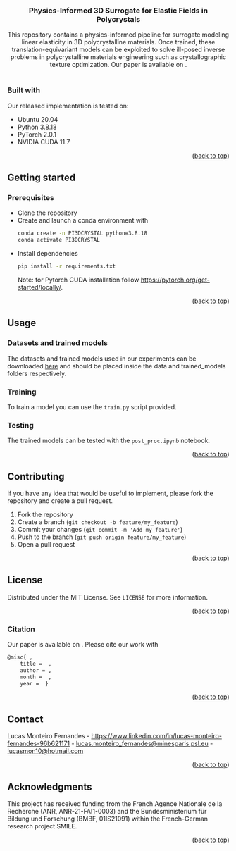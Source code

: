 <div id="top"></div>

<h3 align="center">Physics-Informed 3D Surrogate for Elastic Fields in Polycrystals</h3>

  <p align="center">
    This repository contains a physics-informed pipeline for surrogate modeling linear elasticity in 3D polycrystalline materials. Once trained, these translation-equivariant models can be exploited to solve ill-posed inverse problems in polycrystalline materials engineering such as crystallographic texture optimization. Our paper is available on .
    <br />
    <br />
  </p>
</div>

### Built with
Our released implementation is tested on:
* Ubuntu 20.04
* Python 3.8.18
* PyTorch 2.0.1
* NVIDIA CUDA 11.7


<p align="right">(<a href="#top">back to top</a>)</p>



<!-- GETTING STARTED -->
## Getting started

### Prerequisites

* Clone the repository
* Create and launch a conda environment with
  ```sh
  conda create -n PI3DCRYSTAL python=3.8.18
  conda activate PI3DCRYSTAL
  ```
<!--### Installation-->
* Install dependencies
    ```sh
  pip install -r requirements.txt
  ```
  Note: for Pytorch CUDA installation follow https://pytorch.org/get-started/locally/.
  
<p align="right">(<a href="#top">back to top</a>)</p>



<!-- USAGE EXAMPLES -->
## Usage

### Datasets and trained models
The datasets and trained models used in our experiments can be downloaded [here](https://cloud.minesparis.psl.eu/index.php/s/e1r25deh2MhlOpi) and should be placed inside the data and trained_models folders respectively.

### Training
To train a model you can use the `train.py` script provided.

### Testing 
The trained models can be tested with the `post_proc.ipynb` notebook.

<p align="right">(<a href="#top">back to top</a>)</p>

<!-- CONTRIBUTING -->
## Contributing

If you have any idea that would be useful to implement, please fork the repository and create a pull request. 

1. Fork the repository
2. Create a branch (`git checkout -b feature/my_feature`)
3. Commit your changes (`git commit -m 'Add my_feature'`)
4. Push to the branch (`git push origin feature/my_feature`)
5. Open a pull request

<p align="right">(<a href="#top">back to top</a>)</p>



<!-- LICENSE -->
## License

Distributed under the MIT License. See `LICENSE` for more information.

<p align="right">(<a href="#top">back to top</a>)</p>


### Citation

Our paper is available on . Please cite our work with
```sh
@misc{ ,
	title =  ,
	author = ,
	month =  ,
	year =  }
  ```

<p align="right">(<a href="#top">back to top</a>)</p>

<!-- CONTACT -->
## Contact

Lucas Monteiro Fernandes - https://www.linkedin.com/in/lucas-monteiro-fernandes-96b621171 - lucas.monteiro_fernandes@minesparis.psl.eu - lucasmon10@hotmail.com

<p align="right">(<a href="#top">back to top</a>)</p>



<!-- ACKNOWLEDGMENTS -->
## Acknowledgments

This project has received funding from the French Agence Nationale de la Recherche (ANR, ANR-21-FAI1-0003) and the Bundesministerium für Bildung und Forschung (BMBF, 01IS21091) within the French-German research project SMILE.

<p align="right">(<a href="#top">back to top</a>)</p>
